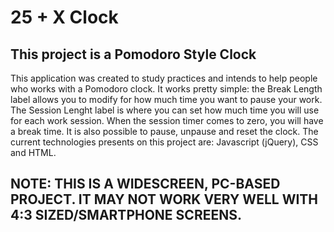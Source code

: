 # 25 + X Clock
## This project is a Pomodoro Style Clock
This application was created to study practices and intends to help people who works with a Pomodoro clock.
It works pretty simple: the Break Length label allows you to modify for how much time you want to pause your work. The Session Lenght label is where you can set how much time you will use for each work session. When the session timer comes to zero, you will have a break time. It is also possible to pause, unpause and reset the clock.
The current technologies presents on this project are: Javascript (jQuery), CSS and HTML.
## NOTE: THIS IS A WIDESCREEN, PC-BASED PROJECT. IT MAY NOT WORK VERY WELL WITH 4:3 SIZED/SMARTPHONE SCREENS.
